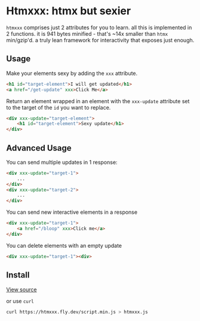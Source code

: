 # Htmxxx: htmx but sexier

`htmxxx` comprises just 2 attributes for you to learn.
all this is implemented in 2 functions.
it is 941 bytes minified - that's ~14x smaller than `htmx` min/gzip'd.
a truly lean framework for interactivity that exposes just enough.

## Usage

Make your elements sexy by adding the `xxx` attribute.

```html
<h1 id="target-element">I will get updated</h1>
<a href="/get-update" xxx>Click Me</a>
```

Return an element wrapped in an element with the `xxx-update` attribute set to the target of the `id` you want to replace.

```html
<div xxx-update="target-element">
    <h1 id="target-element">Sexy update</h1>
</div>
```

## Advanced Usage

You can send multiple updates in 1 response:

```html
<div xxx-update="target-1">
    ...
</div>
<div xxx-update="target-2">
    ...
</div>
```

You can send new interactive elements in a response

```html
<div xxx-update="target-1">
    <a href="/bloop" xxx>Click me</a>
</div>
```

You can delete elements with an empty update

```html
<div xxx-update="target-1"><div>
```

## Install

[View source](https://htmxxx.fly.dev/script.min.js)

or use `curl`

```sh
curl https://htmxxx.fly.dev/script.min.js > htmxxx.js
```